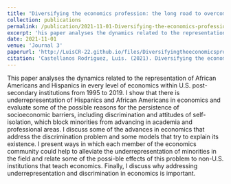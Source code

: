 ```yaml
---
title: "Diversifying the economics profession: the long road to overcoming discrimination and sub-representation of Hispanics and African Americans. An analysis of the United States between 1995-2019."
collection: publications
permalink: /publication/2021-11-01-Diversifying-the-economics-profession
excerpt: 'his paper analyses the dynamics related to the representation of African Americans and Hispanics in every level of economics within U.S. post-secondary institutions from 1995 to 2019.'
date: 2021-11-01
venue: 'Journal 3'
paperurl: 'http://LuisCR-22.github.io/files/Diversifyingtheeconomicsprofession.pdf'
citation: 'Castellanos Rodriguez, Luis. (2021). Diversifying the economics profession: the long road to overcoming discrimination and sub-representation of Hispanics and African Americans. An analysis of the United States between 1995-2019.. Cuadernos de Economia. 40. 875-897. 10.15446/cuad.econ.v40n84.95665. '
---
```


This paper analyses the dynamics related to the representation of African Americans and Hispanics in every level of economics within U.S. post-secondary institutions from 1995 to 2019. I show that there is underrepresentation of Hispanics and African Americans in economics and evaluate some of the possible reasons for the persistence of socioeconomic barriers, including discrimination and attitudes of self-isolation, which block minorities from advancing in academia and professional areas. I discuss some of the advances in economics that address the discrimination problem and some models that try to explain its existence. I present ways in which each member of the economics community could help to alleviate the underrepresentation of minorities in the field and relate some of the possi-ble effects of this problem to non-U.S. institutions that teach economics. Finally, I discuss why addressing underrepresentation and discrimination in economics is important.